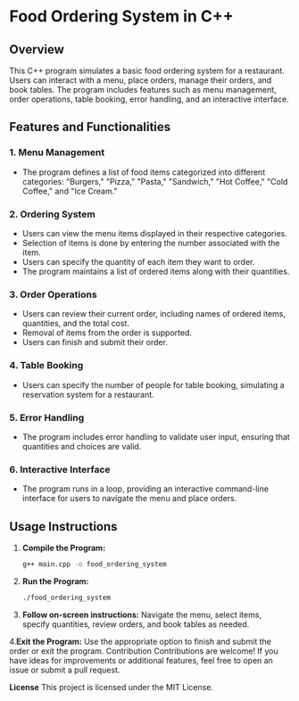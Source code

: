 # Food Ordering System in C++

## Overview
This C++ program simulates a basic food ordering system for a restaurant. Users can interact with a menu, place orders, manage their orders, and book tables. The program includes features such as menu management, order operations, table booking, error handling, and an interactive interface.

## Features and Functionalities

### 1. Menu Management
- The program defines a list of food items categorized into different categories: "Burgers," "Pizza," "Pasta," "Sandwich," "Hot Coffee," "Cold Coffee," and "Ice Cream."

### 2. Ordering System
- Users can view the menu items displayed in their respective categories.
- Selection of items is done by entering the number associated with the item.
- Users can specify the quantity of each item they want to order.
- The program maintains a list of ordered items along with their quantities.

### 3. Order Operations
- Users can review their current order, including names of ordered items, quantities, and the total cost.
- Removal of items from the order is supported.
- Users can finish and submit their order.

### 4. Table Booking
- Users can specify the number of people for table booking, simulating a reservation system for a restaurant.

### 5. Error Handling
- The program includes error handling to validate user input, ensuring that quantities and choices are valid.

### 6. Interactive Interface
- The program runs in a loop, providing an interactive command-line interface for users to navigate the menu and place orders.

## Usage Instructions

1. **Compile the Program:**
   ```bash
   g++ main.cpp -o food_ordering_system

2. **Run the Program:**
   ```bash
   ./food_ordering_system

3. **Follow on-screen instructions:**
Navigate the menu, select items, specify quantities, review orders, and book tables as needed.

4.**Exit the Program:**
Use the appropriate option to finish and submit the order or exit the program.
Contribution
Contributions are welcome! If you have ideas for improvements or additional features, feel free to open an issue or submit a pull request.

**License**
This project is licensed under the MIT License.
